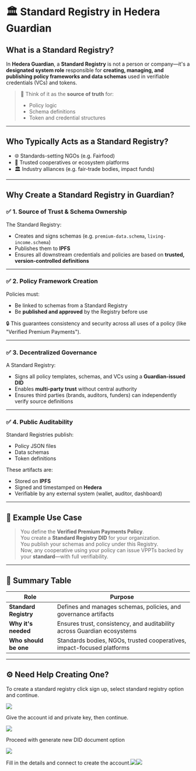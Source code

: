 # 🏛️ Standard Registry in Hedera Guardian

## What is a Standard Registry?

In **Hedera Guardian**, a **Standard Registry** is not a person or company—it's a **designated system role** responsible for **creating, managing, and publishing policy frameworks and data schemas** used in verifiable credentials (VCs) and tokens.

> 📌 Think of it as the **source of truth** for:
> - Policy logic
> - Schema definitions
> - Token and credential structures

---

## Who Typically Acts as a Standard Registry?

- 🌐 Standards-setting NGOs (e.g. Fairfood)  
- 🏢 Trusted cooperatives or ecosystem platforms  
- 🏛️ Industry alliances (e.g. fair-trade bodies, impact funds)  

---

## Why Create a Standard Registry in Guardian?

### ✅ 1. **Source of Trust & Schema Ownership**

The Standard Registry:
- Creates and signs schemas (e.g. `premium-data.schema`, `living-income.schema`)
- Publishes them to **IPFS**
- Ensures all downstream credentials and policies are based on **trusted, version-controlled definitions**

---

### ✅ 2. **Policy Framework Creation**

Policies must:
- Be linked to schemas from a Standard Registry  
- Be **published and approved** by the Registry before use  

🔒 This guarantees consistency and security across all uses of a policy (like "Verified Premium Payments").

---

### ✅ 3. **Decentralized Governance**

A Standard Registry:
- Signs all policy templates, schemas, and VCs using a **Guardian-issued DID**
- Enables **multi-party trust** without central authority
- Ensures third parties (brands, auditors, funders) can independently verify source definitions

---

### ✅ 4. **Public Auditability**

Standard Registries publish:
- Policy JSON files  
- Data schemas  
- Token definitions  

These artifacts are:
- Stored on **IPFS**  
- Signed and timestamped on **Hedera**  
- Verifiable by any external system (wallet, auditor, dashboard)

---

## 📘 Example Use Case

> You define the **Verified Premium Payments Policy**.  
> You create a **Standard Registry DID** for your organization.  
> You publish your schemas and policy under this Registry.  
> Now, any cooperative using your policy can issue VPPTs backed by your **standard**—with full verifiability.

---

## 🧾 Summary Table

| Role                  | Purpose                                                                   |
|------------------------|---------------------------------------------------------------------------|
| **Standard Registry**  | Defines and manages schemas, policies, and governance artifacts           |
| **Why it's needed**    | Ensures trust, consistency, and auditability across Guardian ecosystems   |
| **Who should be one**  | Standards bodies, NGOs, trusted cooperatives, impact-focused platforms    |

---


## ⚙️ Need Help Creating One?
To create a standard registry click sign up, select standard registry option and continue.

![][image1]

Give the account id and private key, then continue.

![][image2]

Proceed with generate new DID document option

![][image3]

Fill in the details and connect to create the account.![][image4]![][image5]



[image1]: <assets/images/standard_registry/account_type.png>
[image2]: <assets/images/standard_registry/hedera_account.png>
[image3]: <assets/images/standard_registry/generate_did.png>
[image4]: <assets/images/standard_registry/details.png>
[image5]: <assets/images/standard_registry/connect_user.png>

